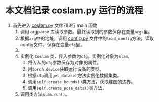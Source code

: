 # 本文档记录 coslam.py 运行的流程

1. 首先进入 [coslam.py](./coslam.py) 文件783行 main 函数
   1. 调用 argparse 库读取参数。最终读取到的参数保存在变量`args`里。
   2. 根据`arg`中的地址，调用 [config.py](./config.py) 文件中的`load_config`方法，读取config文件，保存在变量`cfg`里。
   3. 
   4. 实例化 `Coslam` 类，传入参数为`cfg`。实例化对象为`slam`。
      1. 将传入的`cfg`参数保存为对象的属性。
      2. 用`torch.device`获取运行设备的类型。
      3. 根据`cfg`调用`get_dataset`方法实例化数据集类。
      4. 调用`self.create_bounds()`类方法，获取建图的边界。
      5. 调用`self.create_pose_data()`类方法，
   5. 调用类方法`slam.run()`。
